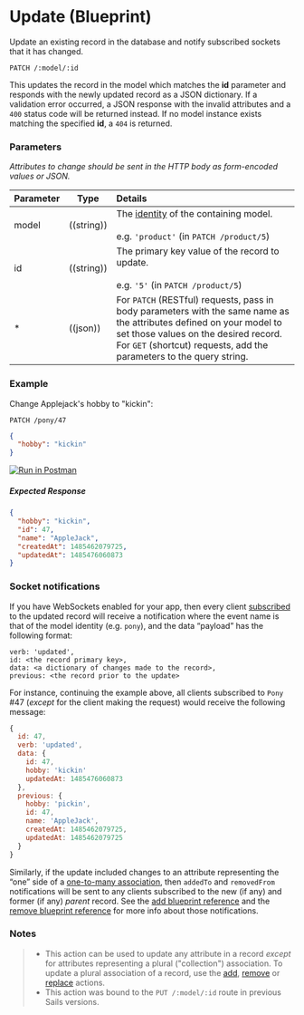 # Update (Blueprint)

Update an existing record in the database and notify subscribed sockets that it has changed.

```usage
PATCH /:model/:id
```

This updates the record in the model which matches the **id** parameter and responds with the newly updated record as a JSON dictionary.  If a validation error occurred, a JSON response with the invalid attributes and a `400` status code will be returned instead.  If no model instance exists matching the specified **id**, a `404` is returned.


### Parameters

_Attributes to change should be sent in the HTTP body as form-encoded values or JSON._

 Parameter                          | Type                                                    | Details
 ---------------------------------- | ------------------------------------------------------- |:---------------------------------
 model                              | ((string))                                              | The [identity](http://sailsjs.com/documentation/concepts/models-and-orm/model-settings#?identity) of the containing model.<br/><br/>e.g. `'product'` (in `PATCH /product/5`)
 id                                 | ((string))                                              | The primary key value of the record to update.<br/><br/>e.g. `'5'` (in `PATCH /product/5`)
 *                                 | ((json))                                                 | For `PATCH` (RESTful) requests, pass in body parameters with the same name as the attributes defined on your model to set those values on the desired record. For `GET` (shortcut) requests, add the parameters to the query string.

### Example

Change Applejack's hobby to "kickin":

`PATCH /pony/47`

```json
{
  "hobby": "kickin"
}
```

[![Run in Postman](https://s3.amazonaws.com/postman-static/run-button.png)](https://www.getpostman.com/run-collection/96217d0d747e536e49a4)

##### Expected Response
```json
{
  "hobby": "kickin",
  "id": 47,
  "name": "AppleJack",
  "createdAt": 1485462079725,
  "updatedAt": 1485476060873
}
```

### Socket notifications

If you have WebSockets enabled for your app, then every client [subscribed](http://sailsjs.com/documentation/reference/web-sockets/resourceful-pub-sub) to the updated record will receive a notification where the event name is that of the model identity (e.g. `pony`), and the data &ldquo;payload&rdquo; has the following format:

```
verb: 'updated',
id: <the record primary key>,
data: <a dictionary of changes made to the record>,
previous: <the record prior to the update>
```

For instance, continuing the example above, all clients subscribed to `Pony` #47 (_except_ for the client making the request) would receive the following message:

```js
{
  id: 47,
  verb: 'updated',
  data: {
    id: 47,
    hobby: 'kickin'
    updatedAt: 1485476060873
  },
  previous: {
    hobby: 'pickin',
    id: 47,
    name: 'AppleJack',
    createdAt: 1485462079725,
    updatedAt: 1485462079725
  }
}
```

Similarly, if the update included changes to an attribute representing the &ldquo;one&rdquo; side of a [one-to-many association](http://sailsjs.com/documentation/concepts/models-and-orm/associations/one-to-many), then `addedTo` and `removedFrom` notifications will be sent to any clients subscribed to the new (if any) and former (if any) _parent_ record.  See the [add blueprint reference](http://sailsjs.com/documentation/reference/blueprint-api/add-to) and the [remove blueprint reference](http://sailsjs.com/documentation/reference/blueprint-api/remove-from) for more info about those notifications.


### Notes

> + This action can be used to update any attribute in a record _except_ for attributes representing a plural ("collection") association.  To update a plural association of a record, use the [add](http://sailsjs.com/documentation/reference/blueprint-api/add-to), [remove](http://sailsjs.com/documentation/reference/blueprint-api/remove-from) or [replace](http://sailsjs.com/documentation/reference/blueprint-api/replace) actions.
> + This action was bound to the `PUT /:model/:id` route in previous Sails versions.


<docmeta name="displayName" value="update">
<docmeta name="pageType" value="endpoint">


